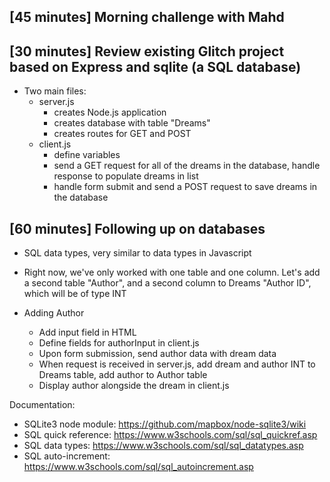 ## [45 minutes] Morning challenge with Mahd

## [30 minutes] Review existing Glitch project based on Express and sqlite (a SQL database)
- Two main files:
	* server.js
		- creates Node.js application
		- creates database with table "Dreams"
		- creates routes for GET and POST
	* client.js 
		- define variables
		- send a GET request for all of the dreams in the database, handle response to populate dreams in list
		- handle form submit and send a POST request to save dreams in the database

## [60 minutes] Following up on databases
- SQL data types, very similar to data types in Javascript
- Right now, we've only worked with one table and one column. Let's add a second table "Author", and a second column to Dreams "Author ID", which will be of type INT

- Adding Author
	* Add input field in HTML
	* Define fields for authorInput in client.js
	* Upon form submission, send author data with dream data
	* When request is received in server.js, add dream and author INT to Dreams table, add author to Author table
	* Display author alongside the dream in client.js

Documentation: 
- SQLite3 node module: https://github.com/mapbox/node-sqlite3/wiki
- SQL quick reference: https://www.w3schools.com/sql/sql_quickref.asp
- SQL data types: https://www.w3schools.com/sql/sql_datatypes.asp
- SQL auto-increment: https://www.w3schools.com/sql/sql_autoincrement.asp